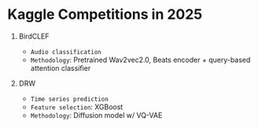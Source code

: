# Kaggle Competitions in 2025

1. BirdCLEF
    * ```Audio classification```
    * ```Methodology```: Pretrained Wav2vec2.0, Beats encoder + query-based attention classifier

2. DRW
    * ```Time series prediction```
    * ```Feature selection```: XGBoost
    * ```Methodology```: Diffusion model w/ VQ-VAE
